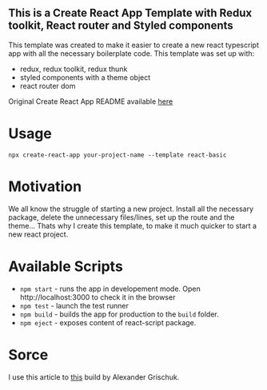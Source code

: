 ## This is a Create React App Template with Redux toolkit, React router and Styled components

This template was created to make it easier to create a new react typescript app with all the necessary boilerplate code.
This template was set up with:
- redux, redux toolkit, redux thunk
- styled components with a theme object
- react router dom 

Original Create React App README available [here](https://github.com/facebook/create-react-app/blob/master/packages/cra-template-typescript/template/README.md)

# Usage

`npx create-react-app your-project-name --template react-basic`

# Motivation

We all know the struggle of starting a new project. Install all the necessary package, delete the unnecessary files/lines, set up the route and the theme... Thats why I create this template, to make it much quicker to start a new react project. 

# Available Scripts

- `npm start` - runs the app in developement mode. Open http://localhost:3000 to check it in the browser
- `npm test` - launch the test runner
- `npm build` - builds the app for production to the `build` folder.
- `npm eject` - exposes content of react-script package.

# Sorce

I use this article to [this](https://dev.to/alexandrg/how-to-create-custom-create-react-app-cra-templates-3nca ) build by Alexander Grischuk.
